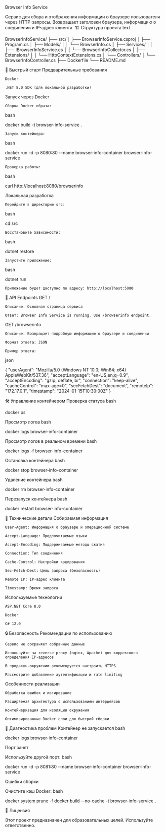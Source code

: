 Browser Info Service

Сервис для сбора и отображения информации о браузере пользователя через HTTP-запросы. Возвращает заголовки браузера, информацию о соединении и IP-адрес клиента.
🏗️ Структура проекта
text

BrowserInfoService/
├── src/
│   ├── BrowserInfoService.csproj
│   ├── Program.cs
│   ├── Models/
│   │   └── BrowserInfo.cs
│   ├── Services/
│   │   ├── IBrowserInfoService.cs
│   │   └── BrowserInfoCollector.cs
│   ├── Extensions/
│   │   └── HttpContextExtensions.cs
│   └── Controllers/
│       └── BrowserInfoController.cs
├── Dockerfile
└── README.md

🚀 Быстрый старт
Предварительные требования

    Docker

    .NET 8.0 SDK (для локальной разработки)

Запуск через Docker

    Сборка Docker образа:

bash

docker build -t browser-info-service .

    Запуск контейнера:

bash

docker run -d -p 8080:80 --name browser-info-container browser-info-service

    Проверка работы:

bash

curl http://localhost:8080/browserinfo

Локальная разработка

    Перейдите в директорию src:

bash

cd src

    Восстановите зависимости:

bash

dotnet restore

    Запустите приложение:

bash

dotnet run

    Приложение будет доступно по адресу: http://localhost:5000

📡 API Endpoints
GET /

    Описание: Основная страница сервиса

    Ответ: Browser Info Service is running. Use /browserinfo endpoint.

GET /browserinfo

    Описание: Возвращает подробную информацию о браузере и соединении

    Формат ответа: JSON

    Пример ответа:

json

{
  "userAgent": "Mozilla/5.0 (Windows NT 10.0; Win64; x64) AppleWebKit/537.36",
  "acceptLanguage": "en-US,en;q=0.9",
  "acceptEncoding": "gzip, deflate, br",
  "connection": "keep-alive",
  "cacheControl": "max-age=0",
  "secFetchDest": "document",
  "remoteIp": "172.17.0.1",
  "timestamp": "2024-01-15T10:30:00Z"
}

🛠️ Управление контейнером
Проверка статуса
bash

docker ps

Просмотр логов
bash

docker logs browser-info-container

Просмотр логов в реальном времени
bash

docker logs -f browser-info-container

Остановка контейнера
bash

docker stop browser-info-container

Удаление контейнера
bash

docker rm browser-info-container

Перезапуск контейнера
bash

docker restart browser-info-container

🔧 Технические детали
Собираемая информация

    User-Agent: Информация о браузере и операционной системе

    Accept-Language: Предпочитаемые языки

    Accept-Encoding: Поддерживаемые методы сжатия

    Connection: Тип соединения

    Cache-Control: Настройки кэширования

    Sec-Fetch-Dest: Цель запроса (безопасность)

    Remote IP: IP-адрес клиента

    Timestamp: Время запроса

Используемые технологии

    ASP.NET Core 8.0

    Docker

    C# 12.0

🔒 Безопасность
Рекомендации по использованию

    Сервис не сохраняет собранные данные

    Используйте за reverse proxy (nginx, Apache) для корректного определения IP-адресов

    В продакшн-окружении рекомендуется настроить HTTPS

    Рассмотрите добавление аутентификации и rate limiting

Особенности реализации

    Обработка ошибок и логирование

    Расширяемая архитектура с использованием интерфейсов

    Контейнеризация для изоляции окружения

    Оптимизированные Docker слои для быстрой сборки

🐛 Диагностика проблем
Контейнер не запускается
bash

docker logs browser-info-container

Порт занят

Используйте другой порт:
bash

docker run -d -p 8081:80 --name browser-info-container browser-info-service

Ошибки сборки

Очистите кэш Docker:
bash

docker system prune -f
docker build --no-cache -t browser-info-service .

📄 Лицензия

Этот проект предназначен для образовательных целей. Используйте ответственно.
